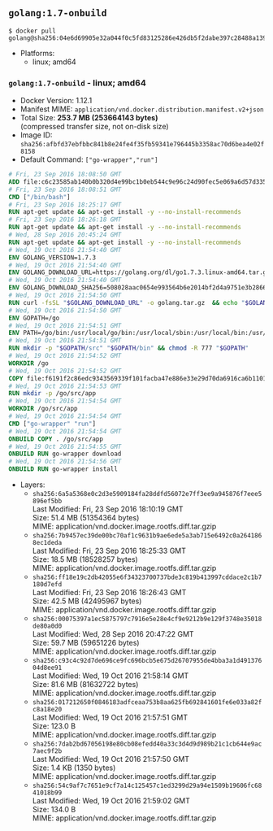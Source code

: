 ## `golang:1.7-onbuild`

```console
$ docker pull golang@sha256:04e6d69905e32a044f0c5fd83125286e426db5f2dabe397c28488a139a7e4072
```

-	Platforms:
	-	linux; amd64

### `golang:1.7-onbuild` - linux; amd64

-	Docker Version: 1.12.1
-	Manifest MIME: `application/vnd.docker.distribution.manifest.v2+json`
-	Total Size: **253.7 MB (253664143 bytes)**  
	(compressed transfer size, not on-disk size)
-	Image ID: `sha256:afbfd37ebfbbc841b8e24fe4f35fb59341e796445b3358ac70d6bea4e02f8158`
-	Default Command: `["go-wrapper","run"]`

```dockerfile
# Fri, 23 Sep 2016 18:08:50 GMT
ADD file:c6c23585ab140b0b320d4e99bc1b0eb544c9e96c24d90fec5e069a6d57d335ca in / 
# Fri, 23 Sep 2016 18:08:51 GMT
CMD ["/bin/bash"]
# Fri, 23 Sep 2016 18:25:17 GMT
RUN apt-get update && apt-get install -y --no-install-recommends 		ca-certificates 		curl 		wget 	&& rm -rf /var/lib/apt/lists/*
# Fri, 23 Sep 2016 18:26:18 GMT
RUN apt-get update && apt-get install -y --no-install-recommends 		bzr 		git 		mercurial 		openssh-client 		subversion 				procps 	&& rm -rf /var/lib/apt/lists/*
# Wed, 28 Sep 2016 20:45:24 GMT
RUN apt-get update && apt-get install -y --no-install-recommends 		g++ 		gcc 		libc6-dev 		make 		pkg-config 	&& rm -rf /var/lib/apt/lists/*
# Wed, 19 Oct 2016 21:54:40 GMT
ENV GOLANG_VERSION=1.7.3
# Wed, 19 Oct 2016 21:54:40 GMT
ENV GOLANG_DOWNLOAD_URL=https://golang.org/dl/go1.7.3.linux-amd64.tar.gz
# Wed, 19 Oct 2016 21:54:40 GMT
ENV GOLANG_DOWNLOAD_SHA256=508028aac0654e993564b6e2014bf2d4a9751e3b286661b0b0040046cf18028e
# Wed, 19 Oct 2016 21:54:50 GMT
RUN curl -fsSL "$GOLANG_DOWNLOAD_URL" -o golang.tar.gz 	&& echo "$GOLANG_DOWNLOAD_SHA256  golang.tar.gz" | sha256sum -c - 	&& tar -C /usr/local -xzf golang.tar.gz 	&& rm golang.tar.gz
# Wed, 19 Oct 2016 21:54:50 GMT
ENV GOPATH=/go
# Wed, 19 Oct 2016 21:54:51 GMT
ENV PATH=/go/bin:/usr/local/go/bin:/usr/local/sbin:/usr/local/bin:/usr/sbin:/usr/bin:/sbin:/bin
# Wed, 19 Oct 2016 21:54:51 GMT
RUN mkdir -p "$GOPATH/src" "$GOPATH/bin" && chmod -R 777 "$GOPATH"
# Wed, 19 Oct 2016 21:54:52 GMT
WORKDIR /go
# Wed, 19 Oct 2016 21:54:52 GMT
COPY file:f6191f2c86edc9343569339f101facba47e886e33e29d70da6916ca6b1101a53 in /usr/local/bin/ 
# Wed, 19 Oct 2016 21:54:53 GMT
RUN mkdir -p /go/src/app
# Wed, 19 Oct 2016 21:54:54 GMT
WORKDIR /go/src/app
# Wed, 19 Oct 2016 21:54:54 GMT
CMD ["go-wrapper" "run"]
# Wed, 19 Oct 2016 21:54:54 GMT
ONBUILD COPY . /go/src/app
# Wed, 19 Oct 2016 21:54:55 GMT
ONBUILD RUN go-wrapper download
# Wed, 19 Oct 2016 21:54:56 GMT
ONBUILD RUN go-wrapper install
```

-	Layers:
	-	`sha256:6a5a5368e0c2d3e5909184fa28ddfd56072e7ff3ee9a945876f7eee5896ef5bb`  
		Last Modified: Fri, 23 Sep 2016 18:10:19 GMT  
		Size: 51.4 MB (51354364 bytes)  
		MIME: application/vnd.docker.image.rootfs.diff.tar.gzip
	-	`sha256:7b9457ec39de00bc70af1c9631b9ae6ede5a3ab715e6492c0a2641868ec1deda`  
		Last Modified: Fri, 23 Sep 2016 18:25:33 GMT  
		Size: 18.5 MB (18528257 bytes)  
		MIME: application/vnd.docker.image.rootfs.diff.tar.gzip
	-	`sha256:ff18e19c2db42055e6f34323700737bde3c819b413997cddace2c1b7180d7efd`  
		Last Modified: Fri, 23 Sep 2016 18:26:43 GMT  
		Size: 42.5 MB (42495967 bytes)  
		MIME: application/vnd.docker.image.rootfs.diff.tar.gzip
	-	`sha256:00075397a1ec5875797c7916e5e28e4cf9e9212b9e129f3748e35018de80a0d0`  
		Last Modified: Wed, 28 Sep 2016 20:47:22 GMT  
		Size: 59.7 MB (59651226 bytes)  
		MIME: application/vnd.docker.image.rootfs.diff.tar.gzip
	-	`sha256:c93c4c92d7de696ce9fc696bcb5e675d26707955de4bba3a1d49137604d8ee91`  
		Last Modified: Wed, 19 Oct 2016 21:58:14 GMT  
		Size: 81.6 MB (81632722 bytes)  
		MIME: application/vnd.docker.image.rootfs.diff.tar.gzip
	-	`sha256:017212650f0846183adfceaa753b8aa625fb692841601fe6e033a82fc8a18e20`  
		Last Modified: Wed, 19 Oct 2016 21:57:51 GMT  
		Size: 123.0 B  
		MIME: application/vnd.docker.image.rootfs.diff.tar.gzip
	-	`sha256:7dab2bd67056198e80cb08efedd40a33c3d4d9d989b21c1cb644e9ac7aec9f2b`  
		Last Modified: Wed, 19 Oct 2016 21:57:50 GMT  
		Size: 1.4 KB (1350 bytes)  
		MIME: application/vnd.docker.image.rootfs.diff.tar.gzip
	-	`sha256:54c9af7c7651e9cf7a14c125457c1ed3299d29a94e1509b19606fc6841018b99`  
		Last Modified: Wed, 19 Oct 2016 21:59:02 GMT  
		Size: 134.0 B  
		MIME: application/vnd.docker.image.rootfs.diff.tar.gzip
